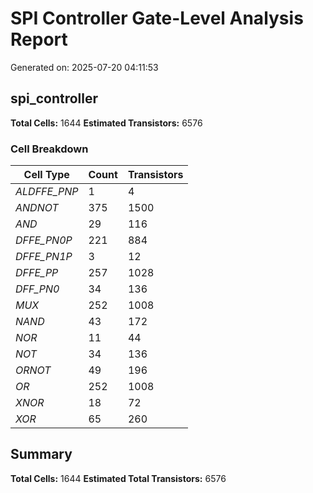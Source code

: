 # SPI Controller Gate-Level Analysis Report

Generated on: 2025-07-20 04:11:53

## spi_controller

**Total Cells:** 1644
**Estimated Transistors:** 6576

### Cell Breakdown

| Cell Type | Count | Transistors |
|-----------|-------|-------------|
| _ALDFFE_PNP_ | 1 | 4 |
| _ANDNOT_ | 375 | 1500 |
| _AND_ | 29 | 116 |
| _DFFE_PN0P_ | 221 | 884 |
| _DFFE_PN1P_ | 3 | 12 |
| _DFFE_PP_ | 257 | 1028 |
| _DFF_PN0_ | 34 | 136 |
| _MUX_ | 252 | 1008 |
| _NAND_ | 43 | 172 |
| _NOR_ | 11 | 44 |
| _NOT_ | 34 | 136 |
| _ORNOT_ | 49 | 196 |
| _OR_ | 252 | 1008 |
| _XNOR_ | 18 | 72 |
| _XOR_ | 65 | 260 |

## Summary

**Total Cells:** 1644
**Estimated Total Transistors:** 6576
